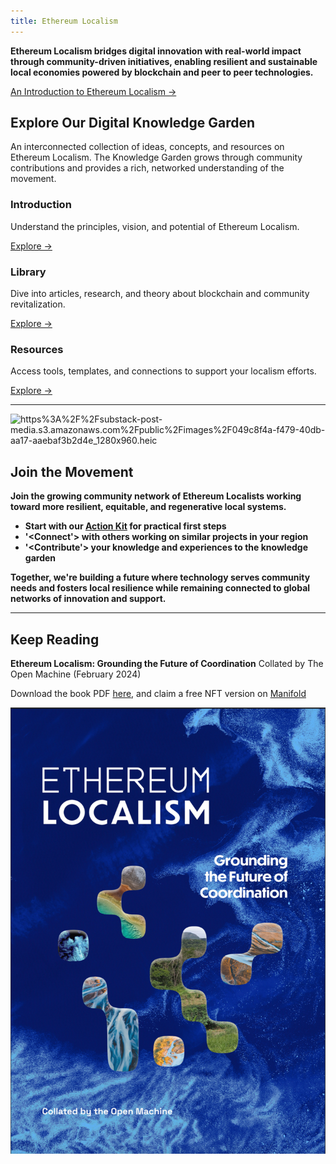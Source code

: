 ```yaml
---
title: Ethereum Localism
---
```

**Ethereum Localism bridges digital innovation with real-world impact through community-driven initiatives, enabling resilient and sustainable local economies powered by blockchain and peer to peer technologies.**

[An Introduction to Ethereum Localism →](/introduction)

## Explore Our Digital Knowledge Garden

An interconnected collection of ideas, concepts, and resources on Ethereum Localism. The Knowledge Garden grows through community contributions and provides a rich, networked understanding of the movement.
<div class="home-grid">
  <div class="home-card">
    <h3>Introduction</h3>
    <p>Understand the principles, vision, and potential of Ethereum Localism.</p>
    <a href="/introduction">Explore →</a>
  </div>
  
  <div class="home-card">
    <h3>Library</h3>
    <p>Dive into articles, research, and theory about blockchain and community revitalization.</p>
    <a href="/library">Explore →</a>
  </div>
  
  <div class="home-card">
    <h3>Resources</h3>
    <p>Access tools, templates, and connections to support your localism efforts.</p>
    <a href="/resources">Explore →</a>
  </div>
</div>

---

![https%3A%2F%2Fsubstack-post-media.s3.amazonaws.com%2Fpublic%2Fimages%2F049c8f4a-f479-40db-aa17-aaebaf3b2d4e_1280x960.heic](https://substackcdn.com/image/fetch/f_auto,q_auto:good,fl_progressive:steep/https%3A%2F%2Fsubstack-post-media.s3.amazonaws.com%2Fpublic%2Fimages%2F049c8f4a-f479-40db-aa17-aaebaf3b2d4e_1280x960.heic)

## Join the Movement

**Join the growing community network of Ethereum Localists working toward more resilient, equitable, and regenerative local systems.**

- **Start with our [Action Kit](/introduction/action-kit) for practical first steps**
- **'<Connect'> with others working on similar projects in your region**
- **'<Contribute'> your knowledge and experiences to the knowledge garden** 

**Together, we're building a future where technology serves community needs and fosters local resilience while remaining connected to global networks of innovation and support.**

---
## Keep Reading

**Ethereum Localism: Grounding the Future of Coordination**
Collated by The Open Machine (February 2024)

Download the book PDF [here](https://qxvqdga4v2uhlcgh7bvl5m6rukrhmesy6uzingqov76jw5miy3ka.arweave.net/hesBmByuqHWIx_hqvrPRoqJ2Elj1MoaaDq_8m3WIxtQ), and claim a free NFT version on [Manifold](https://app.manifold.xyz/c/ethereum-localism)

![](https://github.com/Clinamenic/GFEL/blob/main/ELbookcover.png?raw=true)
